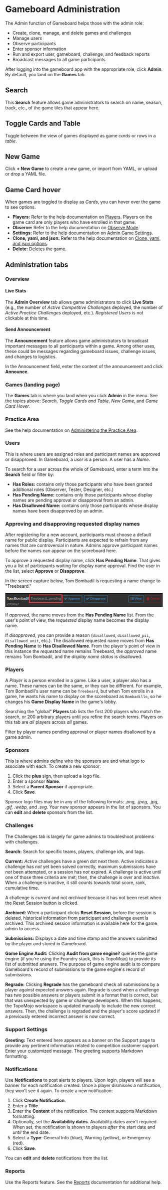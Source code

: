# Gameboard Administration

The Admin function of Gameboard helps those with the admin role:

- Create, clone, manage, and delete games and challenges
- Manage users
- Observe participants
- Enter sponsor information
- Run and export user, gameboard, challenge, and feedback reports
- Broadcast messages to all game participants

After logging into the gameboard app with the appropriate role, click **Admin**. By default, you land on the **Games** tab.

## Search

This **Search** feature allows game administrators to search on name, season, track, etc., of the game tiles that appear here.

## Toggle Cards and Table

Toggle between the view of games displayed as game *cards* or rows in a *table*.

## New Game

Click **+ New Game** to create a new game, or import from YAML, or upload or drop a YAML file.

## Game Card hover

When games are toggled to display as *Cards*,  you can hover over the game to see options.

- **Players:** Refer to the help documentation on [Players](admin-players.md). Players on the game card are only players who have enrolled in that game.
- **Observe:** Refer to the help documentation on [Observe Mode](admin-observe.md).
- **Settings:** Refer to the help documentation on [Admin Game Settings](admin-settings.md).
- **Clone, yaml, and json:** Refer to the help documentation on [Clone, yaml, and json options](admin-clone-yaml-json.md).
- **Delete:** Deletes the game.

## Administration tabs

### Overview

#### Live Stats

The **Admin Overview** tab allows game administrators to click **Live Stats** (e.g., the number of *Active Competitive Challenges* deployed, the number of *Active Practice Challenges* deployed, etc.). *Registered Users* is not clickable at this time.

#### Send Announcement

The **Announcement** feature allows game administrators to broadcast important messages to all participants within a game. Among other uses, these could be messages regarding gameboard issues, challenge issues, and changes to logistics. 

In the Announcement field, enter the content of the announcement and click **Announce**.

### Games (landing page)

The **Games** tab is where you land when you click **Admin** in the menu. See the topics above: *Search*, *Toggle Cards and Table*, *New Game*, and *Game Card Hover*.

### Practice Area

See the help documentation on [Administering the Practice Area](admin-practice-area.md).

### Users

This is where users are assigned roles and participant names are approved or disapproved. In Gameboard, a *user* is a person. A user has a *Name*.

To search for a user across the whole of Gameboard, enter a term into the **Search** field or filter by:

- **Has Roles:** contains only those participants who have been granted additional roles (Observer, Tester, Designer, etc.)
- **Has Pending Name:** contains only those participants whose display names are pending approval or disapproval from an admin.
- **Has Disallowed Name:** contains only those participants whose display names have been disapproved by an admin.

### Approving and disapproving requested display names

After registering for a new account, participants must choose a default name for public display. Participants are expected to refrain from any names that are controversial in nature. Admins approve participant names before the names can appear on the scoreboard here. 

To approve a requested display name, click **Has Pending Name**. That gives you a list of participants waiting for display name approval. Find the user in the list, select **Approve** or **Disapprove**.

In the screen capture below, Tom Bombadil is requesting a name change to "Treebeard."

![admin-pending](img/admin-pending.png)

If *approved*, the name moves from the **Has Pending Name** list. From the user's point of view, the *requested* display name becomes the display name.

If *disapproved*, you can provide a reason (`disallowed`, `disallowed_pii`, `disallowed_unit`, etc.). The disallowed requested name moves from **Has Pending Name** to **Has Disallowed Name**. From the player's point of view in this instance the *requested* name remains Treebeard, the *approved* name remains Tom Bombadil, and the *display name status* is disallowed.

### Players

A *Player* is a person enrolled in a game. Like a user, a player also has a name. These names can be the same, or they can be different. For example, Tom Bombadil's user name can be `Treebeard`, but when Tom enrolls in a game, he wants his name to display on the scoreboard as `Bombadillo`, so he changes his **Game Display Name** in the game's lobby.

Searching the "global" **Players** tab lists the first 200 players who match the search, or 200 arbitrary players until you refine the search terms. Players on this tab are *all* players across *all* games. 

Filter by player names pending approval or player names disallowed by a game admin.

### Sponsors

This is where admins define who the sponsors are and what logo to associate with each. To create a new sponsor:

1. Click the **plus** sign, then upload a logo file.
2. Enter a sponsor **Name**. 
3. Select a **Parent Sponsor** if appropriate.
4. Click **Save**.

Sponsor logo files may be in any of the following formats: *.png, .jpeg, .jpg, .gif, .webp,* and *.svg*. Your new sponsor appears in the list of sponsors. You can **edit** and **delete** sponsors from the list.

### Challenges

The Challenges tab is largely for game admins to troubleshoot problems with challenges.

**Search:** Search for specific teams, players,  challenge ids, and tags.

**Current:** *Active* challenges have a green dot next them. Active indicates a challenge has *not* yet been solved correctly, maximum submissions have *not* been attempted, or a session has *not* expired. A challenge is active until one of those three criteria are met; then, the challenge is over and *inactive*. When a challenge is inactive, it still counts towards total score, rank, cumulative time.

A challenge is *current* and not *archived* because it has not been reset when the Reset Session button is clicked. 

**Archived:** When a participant clicks **Reset Session**, before the session is deleted, historical information from participant and challenge event is archived. This archived session information is available here for the game admin to access.

**Submissions:** Displays a date and time stamp and the answers submitted by the player and stored in Gameboard.

**Game Engine Audit:** Clicking **Audit from game engine?** queries the game engine (if you're using the Foundry stack, this is TopoMojo) to provide its list of submitted answers. The purpose of game engine audit is to compare Gameboard's record of submissions to the game engine's record of submissions.

**Regrade:** Clicking **Regrade** has the gameboard check all submissions by a player against expected answers again. Regrade is used when a challenge has two possible answers or players submit in a format that is correct, but that was unexpected by game or challenge developers. When this happens, the TopoMojo workspace is updated manually to include the new correct answers. Then, the challenge is regraded and the player's score updated if a previously entered incorrect answer is now correct.

### Support Settings

**Greeting:** Text entered here appears as a banner on the Support page to provide any pertinent information related to competition customer support. Enter your customized message. The greeting supports Markdown formatting. 

### Notifications

Use **Notifications** to post alerts to players. Upon login, players will see a banner for each notification created. Once a player dismisses a notification, they won't see it again. To create a new notification:

1. Click **Create Notification**.
2. Enter a **Title**.
3. Enter the **Content** of the notification. The content supports Markdown formatting.
4. Optionally, set the **Availability dates**. Availability dates aren't required. When set, the notification is shown to players *after* the start date and *until* the end date.
5. Select a **Type**: General Info (blue), Warning (yellow), or Emergency (red).
6. Click **Save**.

You can **edit** and **delete** notifications from the list.

###  Reports

Use the Reports feature. See the [Reports](reports-beta.md) documentation for additional help.